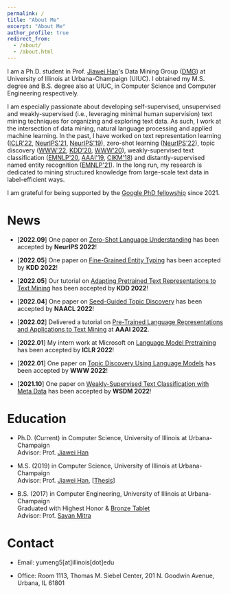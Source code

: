 ```yaml
---
permalink: /
title: "About Me"
excerpt: "About Me"
author_profile: true
redirect_from: 
  - /about/
  - /about.html
---
```


I am a Ph.D. student in Prof. [Jiawei Han](http://hanj.cs.illinois.edu/)'s Data Mining Group ([DMG](http://dm1.cs.uiuc.edu/)) at University of Illinois at Urbana-Champaign (UIUC). I obtained my M.S. degree and B.S. degree also at UIUC, in Computer Science and Computer Engineering respectively.

I am especially passionate about developing self-supervised, unsupervised and weakly-supervised (i.e., leveraging minimal human supervision) text mining techniques for organizing and exploring text data. As such, I work at the intersection of data mining, natural language processing and applied machine learning. In the past, I have worked on text representation learning ([ICLR'22](https://arxiv.org/abs/2204.03243), [NeurIPS'21](https://arxiv.org/abs/2102.08473), [NeurIPS'19](https://arxiv.org/abs/1911.01196)), zero-shot learning ([NeurIPS'22](https://arxiv.org/abs/2202.04538)),  topic discovery ([WWW'22](https://arxiv.org/abs/2202.04582), [KDD'20](https://arxiv.org/abs/2007.09536), [WWW'20](https://arxiv.org/abs/1908.07162)), weakly-supervised text classification ([EMNLP'20](https://arxiv.org/abs/2010.07245), [AAAI'19](https://arxiv.org/abs/1812.11270), [CIKM'18](https://arxiv.org/abs/1809.01478)) and distantly-supervised named entity recognition ([EMNLP'21](https://arxiv.org/abs/2109.05003)). In the long run, my research is dedicated to mining structured knowledge from large-scale text data in label-efficient ways. 

I am grateful for being supported by the [Google PhD fellowship](https://research.google/outreach/phd-fellowship/recipients/?category=2021) since 2021.

News
======

* \[**2022.09**\] One paper on [Zero-Shot Language Understanding](https://arxiv.org/abs/2202.04538) has been accepted by **NeurIPS 2022**!

* \[**2022.05**\] One paper on [Fine-Grained Entity Typing](https://arxiv.org/abs/2206.13746) has been accepted by **KDD 2022**!

* \[**2022.05**\] Our tutorial on [Adapting Pretrained Text Representations to Text Mining](https://yumeng5.github.io/kdd22-tutorial/) has been accepted by **KDD 2022**!

* \[**2022.04**\] One paper on [Seed-Guided Topic Discovery](https://arxiv.org/abs/2205.01845) has been accepted by **NAACL 2022**!

* \[**2022.02**\] Delivered a tutorial on [Pre-Trained Language Representations and Applications to Text Mining](https://yumeng5.github.io/aaai22-tutorial/) at **AAAI 2022**.

* \[**2022.01**\] My intern work at Microsoft on [Language Model Pretraining](https://arxiv.org/abs/2204.03243) has been accepted by **ICLR 2022**!

* \[**2022.01**\] One paper on [Topic Discovery Using Language Models](https://arxiv.org/abs/2202.04582) has been accepted by **WWW 2022**!

* \[**2021.10**\] One paper on [Weakly-Supervised Text Classification with Meta Data](https://arxiv.org/abs/2111.04022) has been accepted by **WSDM 2022**!


Education
======
* Ph.D. (Current) in Computer Science, University of Illinois at Urbana-Champaign  
Advisor: Prof. [Jiawei Han](http://hanj.cs.illinois.edu/)

* M.S. (2019) in Computer Science, University of Illinois at Urbana-Champaign  
Advisor: Prof. [Jiawei Han](http://hanj.cs.illinois.edu/), \[[Thesis](https://www.ideals.illinois.edu/handle/2142/104867)\]

* B.S. (2017) in Computer Engineering, University of Illinois at Urbana-Champaign  
Graduated with Highest Honor & [Bronze Tablet](https://digital.library.illinois.edu/items/592ebe50-1be8-0136-4cfa-0050569601ca-5#?c=0&m=0&s=0&cv=0&r=0&xywh=-3461%2C0%2C12837%2C5932)  
Advisor: Prof. [Sayan Mitra](http://mitras.ece.illinois.edu/)

Contact
======
* Email: yumeng5\[at\]illinois\[dot\]edu

* Office: Room 1113, Thomas M. Siebel Center, 201 N. Goodwin Avenue, Urbana, IL 61801
